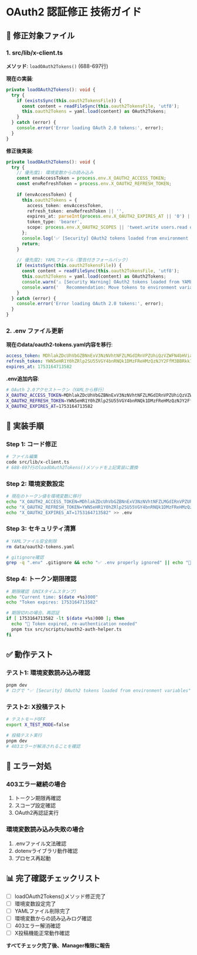 # OAuth2 認証修正 技術ガイド

## 🎯 **修正対象ファイル**

### 1. src/lib/x-client.ts
**メソッド**: `loadOAuth2Tokens()` (688-697行)

**現在の実装**:
```typescript
private loadOAuth2Tokens(): void {
  try {
    if (existsSync(this.oauth2TokensFile)) {
      const content = readFileSync(this.oauth2TokensFile, 'utf8');
      this.oauth2Tokens = yaml.load(content) as OAuth2Tokens;
    }
  } catch (error) {
    console.error('Error loading OAuth 2.0 tokens:', error);
  }
}
```

**修正後実装**:
```typescript
private loadOAuth2Tokens(): void {
  try {
    // 優先度1: 環境変数からの読み込み
    const envAccessToken = process.env.X_OAUTH2_ACCESS_TOKEN;
    const envRefreshToken = process.env.X_OAUTH2_REFRESH_TOKEN;
    
    if (envAccessToken) {
      this.oauth2Tokens = {
        access_token: envAccessToken,
        refresh_token: envRefreshToken || '',
        expires_at: parseInt(process.env.X_OAUTH2_EXPIRES_AT || '0') || (Date.now() + (2 * 60 * 60 * 1000)), // デフォルト2時間
        token_type: 'bearer',
        scope: process.env.X_OAUTH2_SCOPES || 'tweet.write users.read offline.access'
      };
      console.log('✅ [Security] OAuth2 tokens loaded from environment variables');
      return;
    }
    
    // 優先度2: YAMLファイル（警告付きフォールバック）
    if (existsSync(this.oauth2TokensFile)) {
      const content = readFileSync(this.oauth2TokensFile, 'utf8');
      this.oauth2Tokens = yaml.load(content) as OAuth2Tokens;
      console.warn('⚠️ [Security Warning] OAuth2 tokens loaded from YAML file');
      console.warn('   Recommendation: Move tokens to environment variables for better security');
    }
  } catch (error) {
    console.error('Error loading OAuth 2.0 tokens:', error);
  }
}
```

### 2. .env ファイル更新

**現在のdata/oauth2-tokens.yaml内容を移行**:
```yaml
access_token: MDhlakZDcUhVbGZBNnExV3NzNVhtNFZLMGdIRnVPZUhiQzVZWFN4bHViaU5NOjE3NTMxNTc1MTM1NDU6MTowOmF0OjE
refresh_token: YWN5eHR1Y0hZRlp2SU55VGY4bnRNQk1DMzFReHMzQzNJY2FfM3BBRkk1bGtTOjE3NTMxNTc1MTM1NDU6MToxOnJ0OjE
expires_at: 1753164713582
```

**.env追加内容**:
```bash
# OAuth 2.0アクセストークン（YAMLから移行）
X_OAUTH2_ACCESS_TOKEN=MDhlakZDcUhVbGZBNnExV3NzNVhtNFZLMGdIRnVPZUhiQzVZWFN4bHViaU5NOjE3NTMxNTc1MTM1NDU6MTowOmF0OjE
X_OAUTH2_REFRESH_TOKEN=YWN5eHR1Y0hZRlp2SU55VGY4bnRNQk1DMzFReHMzQzNJY2FfM3BBRkk1bGtTOjE3NTMxNTc1MTM1NDU6MToxOnJ0OjE
X_OAUTH2_EXPIRES_AT=1753164713582
```

## 🔧 **実装手順**

### Step 1: コード修正
```bash
# ファイル編集
code src/lib/x-client.ts
# 688-697行のloadOAuth2Tokens()メソッドを上記実装に置換
```

### Step 2: 環境変数設定
```bash
# 現在のトークン値を環境変数に移行
echo "X_OAUTH2_ACCESS_TOKEN=MDhlakZDcUhVbGZBNnExV3NzNVhtNFZLMGdIRnVPZUhiQzVZWFN4bHViaU5NOjE3NTMxNTc1MTM1NDU6MTowOmF0OjE" >> .env
echo "X_OAUTH2_REFRESH_TOKEN=YWN5eHR1Y0hZRlp2SU55VGY4bnRNQk1DMzFReHMzQzNJY2FfM3BBRkk1bGtTOjE3NTMxNTc1MTM1NDU6MToxOnJ0OjE" >> .env
echo "X_OAUTH2_EXPIRES_AT=1753164713582" >> .env
```

### Step 3: セキュリティ清算
```bash
# YAMLファイル安全削除
rm data/oauth2-tokens.yaml

# gitignore確認
grep -q ".env" .gitignore && echo "✅ .env properly ignored" || echo "🚨 Add .env to .gitignore"
```

### Step 4: トークン期限確認
```bash
# 期限確認（UNIXタイムスタンプ）
echo "Current time: $(date +%s)000"
echo "Token expires: 1753164713582"

# 期限切れの場合、再認証
if [ 1753164713582 -lt $(date +%s)000 ]; then
  echo "🔄 Token expired, re-authentication needed"
  pnpm tsx src/scripts/oauth2-auth-helper.ts
fi
```

## ✅ **動作テスト**

### テスト1: 環境変数読み込み確認
```bash
pnpm dev
# ログで "✅ [Security] OAuth2 tokens loaded from environment variables" 確認
```

### テスト2: X投稿テスト
```bash
# テストモードOFF
export X_TEST_MODE=false

# 投稿テスト実行
pnpm dev
# 403エラーが解消されることを確認
```

## 🚨 **エラー対処**

### 403エラー継続の場合
1. トークン期限再確認
2. スコープ設定確認
3. OAuth2再認証実行

### 環境変数読み込み失敗の場合
1. .envファイル文法確認
2. dotenvライブラリ動作確認
3. プロセス再起動

## 📊 **完了確認チェックリスト**

- [ ] loadOAuth2Tokens()メソッド修正完了
- [ ] 環境変数設定完了
- [ ] YAMLファイル削除完了
- [ ] 環境変数からの読み込みログ確認
- [ ] 403エラー解消確認
- [ ] X投稿機能正常動作確認

**すべてチェック完了後、Manager権限に報告**